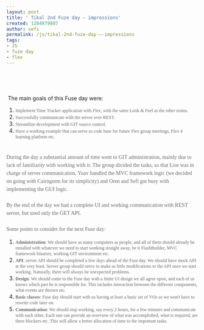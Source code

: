 ```yaml
---
layout: post
title: ' Tikal 2nd Fuze day – impressions'
created: 1284979807
author: sefi
permalink: /js/tikal-2nd-fuze-day-–-impressions
tags:
- JS
- fuze day
- flex
---
```

<p>&nbsp;</p>
<p class="MsoNormal" dir="LTR" style="margin-right:0cm;text-align:left;text-indent:
0cm;direction:ltr;unicode-bidi:embed">&nbsp;</p>
<p>&nbsp;The main goals of this Fuse day were:</p>
<ol>
    <li><span style="font-size:
    9.0pt;font-family:&quot;Tahoma&quot;,&quot;sans-serif&quot;;mso-fareast-font-family:&quot;Times New Roman&quot;;
    color:#666666">Implement Time Tracker application with Flex, with the same Look &amp; Feel as the other teams.<o:p></o:p></span></li>
    <li><span style="font-size:
    9.0pt;font-family:&quot;Tahoma&quot;,&quot;sans-serif&quot;;mso-fareast-font-family:&quot;Times New Roman&quot;;
    color:#666666">Successfully communicate with the server over REST.<o:p></o:p></span></li>
    <li><span style="font-size:
    9.0pt;font-family:&quot;Tahoma&quot;,&quot;sans-serif&quot;;mso-fareast-font-family:&quot;Times New Roman&quot;;
    color:#666666">Streamline development with GIT source control.<o:p></o:p></span></li>
    <li><span style="font-size:
    9.0pt;font-family:&quot;Tahoma&quot;,&quot;sans-serif&quot;;mso-fareast-font-family:&quot;Times New Roman&quot;;
    color:#666666">Have a working example that can serve as code base for future Flex group meetings, Flex 4 learning platform etc.<o:p></o:p></span></li>
</ol>
<p class="MsoNormal" style="margin:0cm;margin-bottom:.0001pt;text-align:left;
text-indent:0cm;line-height:15.75pt;direction:ltr;unicode-bidi:embed"><span style="font-size:10.5pt;font-family:&quot;Tahoma&quot;,&quot;sans-serif&quot;;mso-fareast-font-family:
&quot;Times New Roman&quot;;color:#666666">&nbsp;<o:p></o:p></span></p>
<p class="MsoNormal" style="margin:0cm;margin-bottom:.0001pt;text-align:left;
text-indent:0cm;line-height:15.75pt;direction:ltr;unicode-bidi:embed"><span style="font-size:10.5pt;font-family:&quot;Times New Roman&quot;,&quot;serif&quot;;mso-fareast-font-family:
&quot;Times New Roman&quot;;color:#666666">During the&nbsp;day a substantial amount of time went to GIT administration, mainly due to lack of familiarity with&nbsp;working with it. The group divided the tasks, so that Lior was in charge of server communication, Yoav handled the MVC framework logic (we decided on going with Cairngorm for its simplicity) and Oren and Sefi got busy with implementing the GUI logic. <br />
&nbsp;<o:p></o:p></span></p>
<p class="MsoNormal" style="margin:0cm;margin-bottom:.0001pt;text-align:left;
text-indent:0cm;line-height:15.75pt;direction:ltr;unicode-bidi:embed"><span style="font-size:10.5pt;font-family:&quot;Times New Roman&quot;,&quot;serif&quot;;mso-fareast-font-family:
&quot;Times New Roman&quot;;color:#666666">By the end of the day we had a complete UI and working communication with REST server, but used only the GET API.<o:p></o:p></span></p>
<p class="MsoNormal" style="margin:0cm;margin-bottom:.0001pt;text-align:left;
text-indent:0cm;line-height:15.75pt;direction:ltr;unicode-bidi:embed"><span style="font-size:10.5pt;font-family:&quot;Times New Roman&quot;,&quot;serif&quot;;mso-fareast-font-family:
&quot;Times New Roman&quot;;color:#666666">&nbsp;<o:p></o:p></span></p>
<p class="MsoNormal" style="margin:0cm;margin-bottom:.0001pt;text-align:left;
text-indent:0cm;line-height:15.75pt;direction:ltr;unicode-bidi:embed"><span style="font-size:10.5pt;font-family:&quot;Times New Roman&quot;,&quot;serif&quot;;mso-fareast-font-family:
&quot;Times New Roman&quot;;color:#666666">Some points to consider for the next Fuse day:<o:p></o:p></span></p>
<ol>
    <li><b><span style="font-size:
    9.0pt;font-family:&quot;Tahoma&quot;,&quot;sans-serif&quot;;mso-fareast-font-family:&quot;Times New Roman&quot;;
    color:#666666">Administration</span></b><span style="font-size:9.0pt;
    font-family:&quot;Tahoma&quot;,&quot;sans-serif&quot;;mso-fareast-font-family:&quot;Times New Roman&quot;;
    color:#666666">: We should have as many computers as people, and all of them should already be installed with whatever we need to start working straight away, be it FlashBuilder, MVC framework binaries, working GIT environment etc.<o:p></o:p></span></li>
    <li><b><span style="font-size:
    9.0pt;font-family:&quot;Tahoma&quot;,&quot;sans-serif&quot;;mso-fareast-font-family:&quot;Times New Roman&quot;;
    color:#666666">API</span></b><span style="font-size:9.0pt;font-family:&quot;Tahoma&quot;,&quot;sans-serif&quot;;
    mso-fareast-font-family:&quot;Times New Roman&quot;;color:#666666">: server API should be completed a few days ahead of the Fuse day. We should have mock API at the very least. Server group should strive to make as little modifications to the API once we start working. Naturally, there will always be unexpected problems.<o:p></o:p></span></li>
    <li><b><span style="font-size:
    9.0pt;font-family:&quot;Tahoma&quot;,&quot;sans-serif&quot;;mso-fareast-font-family:&quot;Times New Roman&quot;;
    color:#666666">Design</span></b><span style="font-size:9.0pt;font-family:&quot;Tahoma&quot;,&quot;sans-serif&quot;;
    mso-fareast-font-family:&quot;Times New Roman&quot;;color:#666666">: We should come to the Fuse day with a finite UI design we all agree upon, and each of us knows which part he is responsible for. This includes interaction between the different components, what events are thrown etc.<o:p></o:p></span></li>
    <li><b><span style="font-size:
    9.0pt;font-family:&quot;Tahoma&quot;,&quot;sans-serif&quot;;mso-fareast-font-family:&quot;Times New Roman&quot;;
    color:#666666">Basic classes</span></b><span style="font-size:9.0pt;font-family:
    &quot;Tahoma&quot;,&quot;sans-serif&quot;;mso-fareast-font-family:&quot;Times New Roman&quot;;color:#666666">: Fuse day should start with us having at least a basic set of VOs so we won't have to rewrite code later on.<o:p></o:p></span></li>
    <li><b><span style="font-size:
    9.0pt;font-family:&quot;Tahoma&quot;,&quot;sans-serif&quot;;mso-fareast-font-family:&quot;Times New Roman&quot;;
    color:#666666">Communication</span></b><span style="font-size:9.0pt;font-family:
    &quot;Tahoma&quot;,&quot;sans-serif&quot;;mso-fareast-font-family:&quot;Times New Roman&quot;;color:#666666">: We should stop working, say every 2 hours, for a few minutes and communicate with each other. Each one can provide an overview of what was accomplished, what is required, are there blockers etc.&nbsp;This will allow a better allocation of time to the important tasks.<o:p></o:p></span></li>
</ol>
